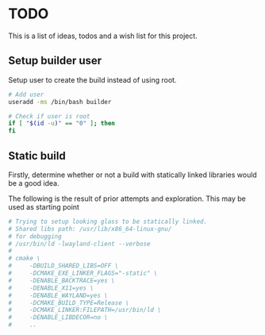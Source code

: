 # TODO
This is a list of ideas, todos and a wish list for this project.
## Setup builder user
Setup user to create the build instead of using root.
```bash
# Add user
useradd -ms /bin/bash builder

# Check if user is root
if [ "$(id -u)" == "0" ]; then
fi
```
## Static build
Firstly, determine whether or not a build with statically linked libraries would be a good idea.

The following is the result of prior attempts and exploration. 
This may be used as starting point
```bash
# Trying to setup looking glass to be statically linked.
# Shared libs path: /usr/lib/x86_64-linux-gnu/
# for debugging
# /usr/bin/ld -lwayland-client --verbose
# 
# cmake \
#     -DBUILD_SHARED_LIBS=OFF \
#     -DCMAKE_EXE_LINKER_FLAGS="-static" \
#     -DENABLE_BACKTRACE=yes \
#     -DENABLE_X11=yes \
#     -DENABLE_WAYLAND=yes \
#     -DCMAKE_BUILD_TYPE=Release \
#     -DCMAKE_LINKER:FILEPATH=/usr/bin/ld \
#     -DENABLE_LIBDECOR=no \
#     ..
```